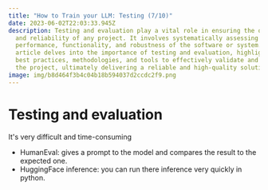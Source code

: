 ```yaml
---
title: "How to Train your LLM: Testing (7/10)"
date: 2023-06-02T22:03:33.945Z
description: Testing and evaluation play a vital role in ensuring the quality
  and reliability of any project. It involves systematically assessing the
  performance, functionality, and robustness of the software or system. This
  article delves into the importance of testing and evaluation, highlighting
  best practices, methodologies, and tools to effectively validate and verify
  the project, ultimately delivering a reliable and high-quality solution.
image: img/b8d464f3b4c04b18b594037d2ccdc2f9.png
---
```

# T﻿esting and evaluation

I﻿t's very difficult and time-consuming

* H﻿umanEval: gives a prompt to the model and compares the result to the expected one.
* H﻿uggingFace inference: you can run there inference very quickly in python.